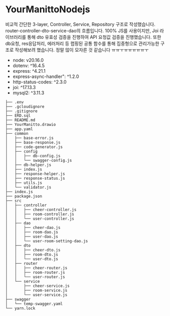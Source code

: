 # YourManittoNodejs

비교적 간단한 3-layer, Controller, Service, Repository 구조로 작성했습니다.
router-controller-dto-service-dao의 흐름입니다.
100% JS를 사용이지만, Joi 라이브러리를 통해 dto 유효성 검증을 진행하여 API 요청값 검증을 진행했습니다.
또한 db요청, res응답처리, 에러처리 등 랩핑된 공통 함수를 통해 집중형으로 관리가능한 구조로 작성해보려 했습니다.
정말 많이 모자른 것 같습니다 ㅠㅠㅜㅠㅠㅠㅠㅠㅜ

- node: v20.16.0
- dotenv: ^16.4.5
- express: ^4.21.1
- express-async-handler": ^1.2.0
- http-status-codes: ^2.3.0
- joi: ^17.13.3
- mysql2: ^3.11.3

```
├── .env
├── .gcloudignore
├── .gitignore
├── ERD.sql
├── README.md
├── YourManitto.drawio
├── app.yaml
├── common
│   ├── base-error.js
│   ├── base-response.js
│   ├── code-generator.js
│   ├── config
│   │   ├── db-config.js
│   │   └── swagger-config.js
│   ├── db-helper.js
│   ├── index.js
│   ├── response-helper.js
│   ├── response-status.js
│   ├── utils.js
│   └── validator.js
├── index.js
├── package.json
├── src
│   ├── controller
│   │   ├── cheer-controller.js
│   │   ├── room-controller.js
│   │   └── user-controller.js
│   ├── dao
│   │   ├── cheer-dao.js
│   │   ├── room-dao.js
│   │   ├── user-dao.js
│   │   └── user-room-setting-dao.js
│   ├── dto
│   │   ├── cheer-dto.js
│   │   ├── room-dto.js
│   │   └── user-dto.js
│   ├── router
│   │   ├── cheer-router.js
│   │   ├── room-router.js
│   │   └── user-router.js
│   └── service
│       ├── cheer-service.js
│       ├── room-service.js
│       └── user-service.js
├── swagger
│   └── temp-swagger.yaml
└── yarn.lock
```
